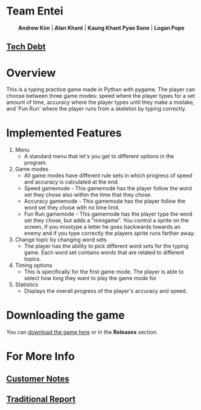 # Team Entei
<p align="center"> <strong>Andrew Kim</strong> |  <strong>Alan Khant</strong>  |  <strong>Kaung Khant Pyae Sone</strong>  |  <strong>Logan Pope</strong> </p>

## [Tech Debt](https://github.com/comp129/customer-project-entei2023/blob/main/TechDebt.md)

# Overview
This is a typing practice game made in Python with pygame. The player can choose between three game modes: speed where the player types for a set amount of time, accuracy where the player types until they make a mistake, and 'Fun Run' where the player runs from a skeleton by typing correctly.

# Implemented Features
1. Menu 
    - A standard menu that let's you get to different options in the program.
2. Game modes 
    - All game modes have different rule sets in which progress of speed and accuracy is calculated at the end.
    - Speed gamemode - This gamemode has the player follow the word set they chose also within the time that they chose.  
    - Accuracy gamemode -  This gamemode has the player follow the word set they chose with no time limit.
    - Fun Run gamemode -  This gamemode has the player type the word set they chose, but adds a "minigame". You control a sprite on the screen, if you misstype a letter he goes backwards towards an enemy and if you type correctly the players sprite runs farther away.
3. Change topic by changing word sets
    - The player has the ability to pick different word sets for the typing game. Each word set contains words that are related to different topics.
4. Timing options
    - This is specifically for the first game mode. The player is able to select how long they want to play the game mode for
5. Statistics 
    - Displays the overall progress of the player's accuracy and speed.

# Downloading the game
You can [download the game here](https://github.com/comp129/customer-project-entei2023/releases/tag/stable) or in the **Releases** section.

# For More Info
## [Customer Notes](https://github.com/comp129/customer-project-entei2023/blob/main/customerNotes.md)

## [Traditional Report](https://github.com/comp129/customer-project-entei2023/blob/main/traditionalReport.md)